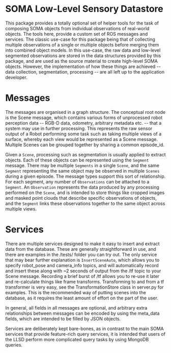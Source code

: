 # SOMA Low-Level Sensory Datastore

This package provides a totally optional set of helper tools for the task of composing SOMA objects from individual observations of real-world objects. The tools here, provide a custom set of ROS messages and services. The classic use-case for this package being that of collecting multiple observations of a single or multiple objects before merging them into combined object models. In this use-case, the raw data and low-level segmented observations are stored in the data structures provided by this package, and are used as the source material to create high-level SOMA objects. However, the implementation of how these things are achieved -- data collection, segmentation, processing -- are all left up to the application developer.

# Messages

The messages are organised in a graph structure. The conceptual root node is the Scene message, which contains various forms of unprocessed robot perception data -- RGB-D data, odometry, arbitrary metadata etc. -- that a system may use in further processing. This represents the raw sensor output of a Robot performing some task such as taking multiple views of a surface, whereby each view would be represented as a Scene message. Multiple Scenes can be grouped together by sharing a common episode_id.

Given a `Scene`, processing such as segmentation is usually applied to extract objects. Each of these objects can be represented using the `Segment` message. There may be multiple `Segments` in a single `Scene`, and the same `Segment` representing the same object may be observed in multiple `Scenes` during a given episode. The message types support this sort of relationship. For each segment, any number of `Observations` can be attached to a `Segment`. An `Observation` represents the data produced by any processing performed on the `Scene`, and is intended to store things like cropped images and masked point clouds that describe specific observations of objects, and the `Segment` links these observations together to the same object across multiple views.

# Services

  There are multiple services designed to make it easy to insert and extract data from the database. These are generally straightforward in use, and there are examples in the /tests/ folder you can try out. The only service that may bear further explanation is `InsertSceneAuto`, which allows you to specify robot_pose and camera_info topics, and will automatically record and insert these along with ~2 seconds of output from the /tf topic to your Scene message. Recording a brief burst of /tf allows you to re-use it later and re-calculate things like frame transforms. Transforming to and from a tf transformer is very easy, see the TransformationStore class in server.py for examples. This is the recommended way of putting scenes into the database, as it requires the least amount of effort on the part of the user.

  In general, all fields in all messages are optional, and arbitrary extra relationships between messages can be encoded by using the meta_data fields, which are intended to be filled by JSON objects.

  Services are deliberately kept bare-bones, as in contrast to the main SOMA services that provide feature-rich query services, it is intended that users of the LLSD perform more complicated query tasks by using MongoDB queries.
